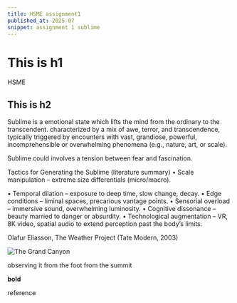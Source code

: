 ```yaml
---
title: HSME assignment1
published_at: 2025-07
snippet: assignment 1 sublime
---
```


# This is h1

HSME

## This is h2

Sublime is a emotional state which lifts the mind from the ordinary to the transcendent. characterized by a mix of awe, terror, and transcendence, typically triggered by encounters with vast, grandiose, powerful, incomprehensible or overwhelming phenomena (e.g., nature, art, or scale).

Sublime could involves a tension between fear and fascination.

Tactics for Generating the Sublime (literature summary)
• Scale manipulation – extreme size differentials (micro/macro).

• Temporal dilation – exposure to deep time, slow change, decay.
• Edge conditions – liminal spaces, precarious vantage points.
• Sensorial overload – immersive sound, overwhelming luminosity.
• Cognitive dissonance – beauty married to danger or absurdity.
• Technological augmentation – VR, 8K video, spatial audio to extend perception past the body’s limits.

Olafur Eliasson, The Weather Project (Tate Modern, 2003)

![The Grand Canyon](hsme/1gc.jpeg)

observing it from the foot
from the summit

**bold**

reference
